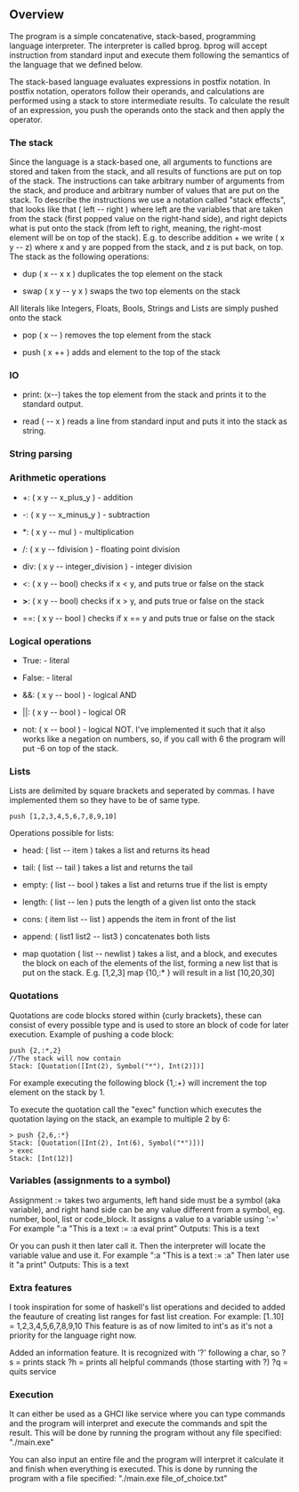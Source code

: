 ## Overview
The program is a simple concatenative, stack-based, programming language interpreter. The interpreter is called bprog. bprog will accept instruction from standard input and execute them following the semantics of the language that we defined below.

The stack-based language evaluates expressions in postfix notation. In postfix notation, operators follow their operands, and calculations are performed using a stack to store intermediate results. To calculate the result of an expression, you push the operands onto the stack and then apply the operator. 

### The stack
Since the language is a stack-based one, all arguments to functions are stored and taken from the stack, and all results of functions are put on top of the stack. The instructions can take arbitrary number of arguments from the stack, and produce and arbitrary number of values that are put on the stack. To describe the instructions we use a notation called "stack effects", that looks like that ( left -- right ) where left are the variables that are taken from the stack (first popped value on the right-hand side), and right depicts what is put onto the stack (from left to right, meaning, the right-most element will be on top of the stack). E.g. to describe addition + we write ( x y -- z) where x and y are popped from the stack, and z is put back, on top. The stack as the following operations:
- dup ( x -- x x ) duplicates the top element on the stack

- swap ( x y -- y x ) swaps the two top elements on the stack

All literals like Integers, Floats, Bools, Strings and Lists are simply pushed onto the stack

- pop ( x -- ) removes the top element from the stack

- push ( x ++ ) adds and element to the top of the stack 

### IO
- print: (x--) takes the top element from the stack and prints it to the standard output.

- read ( -- x ) reads a line from standard input and puts it into the stack as string.

### String parsing


### Arithmetic operations
- +: ( x y -- x_plus_y ) - addition

- -: ( x y -- x_minus_y ) - subtraction

- *: ( x y -- mul ) - multiplication

- /: ( x y -- fdivision ) - floating point division

- div: ( x y -- integer_division ) - integer division

- <: ( x y -- bool) checks if x < y, and puts true or false on the stack

- **>**: ( x y -- bool) checks if x > y, and puts true or false on the stack

- ==: ( x y -- bool ) checks if x == y and puts true or false on the stack

### Logical operations
- True: - literal

- False: - literal

- &&: ( x y -- bool ) - logical AND

- ||: ( x y -- bool ) - logical OR

- not: ( x -- bool ) - logical NOT. I've implemented it such that it also works like a negation on numbers, so, if you call with 6 the program will put -6 on top of the stack.


### Lists
Lists are delimited by square brackets and seperated by commas. I have implemented them so they have to be of same type.
```
push [1,2,3,4,5,6,7,8,9,10]
```

Operations possible for lists:
- head: ( list -- item ) takes a list and returns its head

- tail: ( list -- tail ) takes a list and returns the tail

- empty: ( list -- bool ) takes a list and returns true if the list is empty

- length: ( list -- len ) puts the length of a given list onto the stack

- cons: ( item list -- list ) appends the item in front of the list

- append: ( list1 list2 -- list3 ) concatenates both lists

- map quotation ( list -- newlist ) takes a list, and a block, and executes the block on each of the elements of the list, forming a new list that is put on the stack. E.g. [1,2,3] map {10,:* } will result in a list [10,20,30]


### Quotations 
Quotations are code blocks stored within {curly brackets}, these can consist of every possible type and is used to store an block of code for later execution.
Example of pushing a code block:
```
push {2,:*,2}
//The stack will now contain
Stack: [Quotation([Int(2), Symbol("*"), Int(2)])]
```
For example executing the following block {1,:+} will increment the top element on the stack by 1.


To execute the quotation call the "exec" function which executes the quotation laying on the stack, an example to multiple 2 by 6:
```
> push {2,6,:*}
Stack: [Quotation([Int(2), Int(6), Symbol("*")])]
> exec
Stack: [Int(12)]
```

### Variables (assignments to a symbol)
Assignment := takes two arguments, left hand side must be a symbol (aka variable), and right hand side can be any value different from a symbol, eg. number, bool, list or code_block. It assigns a value to a variable using ':='
For example ":a "This is a text := :a eval print"
Outputs: This is a text

Or you can push it then later call it. Then the interpreter will locate the variable value and use it.
For example ":a "This is a text := :a"
Then later use it "a print"
Outputs: This is a text

### Extra features
I took inspiration for some of haskell's list operations and decided to added the feauture of creating list ranges for fast list creation.
For example:
[1..10] = 1,2,3,4,5,6,7,8,9,10
This feature is as of now limited to int's as it's not a priority for the language right now.

Added an information feature. It is recognized with '?' following a char, so
?s = prints stack
?h = prints all helpful commands (those starting with ?)
?q = quits service

### Execution
It can either be used as a GHCI like service where you can type commands and the program will interpret and execute the commands and spit the result. This will be done by running the program without any file specified:
"./main.exe"

You can also input an entire file and the program will interpret it calculate it and finish when everything is executed. This is done by running the program with a file specified:
"./main.exe file_of_choice.txt"